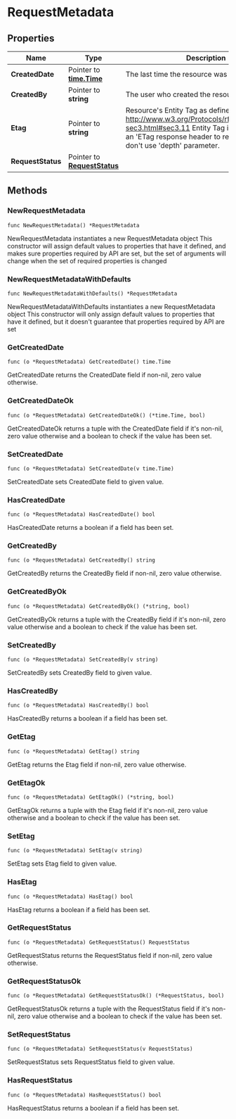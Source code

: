# RequestMetadata

## Properties

|Name | Type | Description | Notes|
|------------ | ------------- | ------------- | -------------|
|**CreatedDate** | Pointer to [**time.Time**](time.Time.md) | The last time the resource was created. | [optional] [readonly] |
|**CreatedBy** | Pointer to **string** | The user who created the resource. | [optional] [readonly] |
|**Etag** | Pointer to **string** | Resource&#39;s Entity Tag as defined in http://www.w3.org/Protocols/rfc2616/rfc2616-sec3.html#sec3.11  Entity Tag is also added as an &#39;ETag response header to requests which don&#39;t use &#39;depth&#39; parameter. | [optional] [readonly] |
|**RequestStatus** | Pointer to [**RequestStatus**](RequestStatus.md) |  | [optional] |

## Methods

### NewRequestMetadata

`func NewRequestMetadata() *RequestMetadata`

NewRequestMetadata instantiates a new RequestMetadata object
This constructor will assign default values to properties that have it defined,
and makes sure properties required by API are set, but the set of arguments
will change when the set of required properties is changed

### NewRequestMetadataWithDefaults

`func NewRequestMetadataWithDefaults() *RequestMetadata`

NewRequestMetadataWithDefaults instantiates a new RequestMetadata object
This constructor will only assign default values to properties that have it defined,
but it doesn't guarantee that properties required by API are set

### GetCreatedDate

`func (o *RequestMetadata) GetCreatedDate() time.Time`

GetCreatedDate returns the CreatedDate field if non-nil, zero value otherwise.

### GetCreatedDateOk

`func (o *RequestMetadata) GetCreatedDateOk() (*time.Time, bool)`

GetCreatedDateOk returns a tuple with the CreatedDate field if it's non-nil, zero value otherwise
and a boolean to check if the value has been set.

### SetCreatedDate

`func (o *RequestMetadata) SetCreatedDate(v time.Time)`

SetCreatedDate sets CreatedDate field to given value.

### HasCreatedDate

`func (o *RequestMetadata) HasCreatedDate() bool`

HasCreatedDate returns a boolean if a field has been set.

### GetCreatedBy

`func (o *RequestMetadata) GetCreatedBy() string`

GetCreatedBy returns the CreatedBy field if non-nil, zero value otherwise.

### GetCreatedByOk

`func (o *RequestMetadata) GetCreatedByOk() (*string, bool)`

GetCreatedByOk returns a tuple with the CreatedBy field if it's non-nil, zero value otherwise
and a boolean to check if the value has been set.

### SetCreatedBy

`func (o *RequestMetadata) SetCreatedBy(v string)`

SetCreatedBy sets CreatedBy field to given value.

### HasCreatedBy

`func (o *RequestMetadata) HasCreatedBy() bool`

HasCreatedBy returns a boolean if a field has been set.

### GetEtag

`func (o *RequestMetadata) GetEtag() string`

GetEtag returns the Etag field if non-nil, zero value otherwise.

### GetEtagOk

`func (o *RequestMetadata) GetEtagOk() (*string, bool)`

GetEtagOk returns a tuple with the Etag field if it's non-nil, zero value otherwise
and a boolean to check if the value has been set.

### SetEtag

`func (o *RequestMetadata) SetEtag(v string)`

SetEtag sets Etag field to given value.

### HasEtag

`func (o *RequestMetadata) HasEtag() bool`

HasEtag returns a boolean if a field has been set.

### GetRequestStatus

`func (o *RequestMetadata) GetRequestStatus() RequestStatus`

GetRequestStatus returns the RequestStatus field if non-nil, zero value otherwise.

### GetRequestStatusOk

`func (o *RequestMetadata) GetRequestStatusOk() (*RequestStatus, bool)`

GetRequestStatusOk returns a tuple with the RequestStatus field if it's non-nil, zero value otherwise
and a boolean to check if the value has been set.

### SetRequestStatus

`func (o *RequestMetadata) SetRequestStatus(v RequestStatus)`

SetRequestStatus sets RequestStatus field to given value.

### HasRequestStatus

`func (o *RequestMetadata) HasRequestStatus() bool`

HasRequestStatus returns a boolean if a field has been set.



